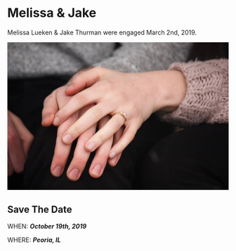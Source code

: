 # Melissa & Jake

Melissa Lueken & Jake Thurman were engaged March 2nd, 2019.

![Engagement Photo](./content/ring.jpg)



## Save The Date

WHEN: ***October 19th, 2019***

WHERE: ***Peoria, IL***


